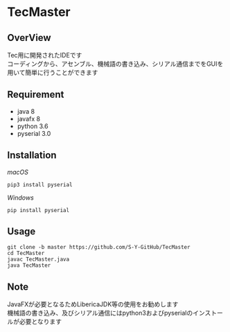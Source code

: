 # TecMaster

## OverView

Tec用に開発されたIDEです<br>
コーディングから、アセンブル、機械語の書き込み、シリアル通信までをGUIを用いて簡単に行うことができます

## Requirement

* java 8
* javafx 8
* python 3.6
* pyserial 3.0

## Installation

*macOS*
```
pip3 install pyserial
```

*Windows*
```
pip install pyserial
```

## Usage

```
git clone -b master https://github.com/S-Y-GitHub/TecMaster
cd TecMaster
javac TecMaster.java
java TecMaster
```

## Note

JavaFXが必要となるためLibericaJDK等の使用をお勧めします<br>
機械語の書き込み、及びシリアル通信にはpython3およびpyserialのインストールが必要となります
